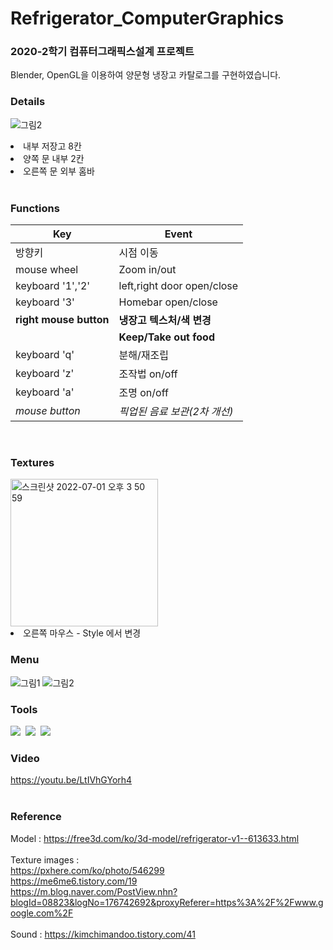 # Refrigerator_ComputerGraphics
### 2020-2학기 컴퓨터그래픽스설계 프로젝트
Blender, OpenGL을 이용하여 양문형 냉장고 카탈로그를 구현하였습니다.
<br>

### Details
![그림2](https://user-images.githubusercontent.com/63782957/176839937-3569624b-61db-4225-86fb-cb7331345c5c.png)
<br>
<li>내부 저장고 8칸</li>
<li>양쪽 문 내부 2칸</li>
<li>오른쪽 문 외부 홈바</li>
<br>

### Functions

|Key|Event|
|------|---|
|방향키|시점 이동|
|mouse wheel|Zoom in/out|
|keyboard '1','2'|left,right door open/close|
|keyboard '3'|Homebar open/close|
|**right mouse button**|**냉장고 텍스처/색 변경**|
||**Keep/Take out food**|
|keyboard 'q'|분해/재조립|
|keyboard 'z'|조작법 on/off|
|keyboard 'a'|조명 on/off|
|*mouse button*|*픽업된 음료 보관(2차 개선)*|
<br>

### Textures

<img width="236" alt="스크린샷 2022-07-01 오후 3 50 59" src="https://user-images.githubusercontent.com/63782957/176840220-24719c73-5d22-4881-aea5-240ad41854bf.png">
<br>
<li>오른쪽 마우스 - Style 에서 변경</li>

### Menu

![그림1](https://user-images.githubusercontent.com/63782957/176840735-d23a3f2d-1a14-469f-b477-5881f7bc7505.png)
![그림2](https://user-images.githubusercontent.com/63782957/176840799-0e484363-8575-473f-9cc1-b5c315fa18b0.png)

### Tools
<img src="https://img.shields.io/badge/OpenGL-5586A4?style=flat-square&logo=OpenGL&logoColor=white"/></a>&nbsp;
<img src="https://img.shields.io/badge/C++-00599C?style=flat-square&logo=C%2B%2B&logoColor=white"/></a>&nbsp;
<img src="https://img.shields.io/badge/Blender-F5792A?style=flat-square&logo=Blender&logoColor=white"/></a>&nbsp;
### Video
https://youtu.be/LtIVhGYorh4 <br>
<br>
### Reference
Model : https://free3d.com/ko/3d-model/refrigerator-v1--613633.html<br><br>
Texture images : <br>
https://pxhere.com/ko/photo/546299 <br> https://me6me6.tistory.com/19 <br> https://m.blog.naver.com/PostView.nhn?blogId=08823&logNo=176742692&proxyReferer=https%3A%2F%2Fwww.google.com%2F
<br><br>
Sound : https://kimchimandoo.tistory.com/41
<br>
